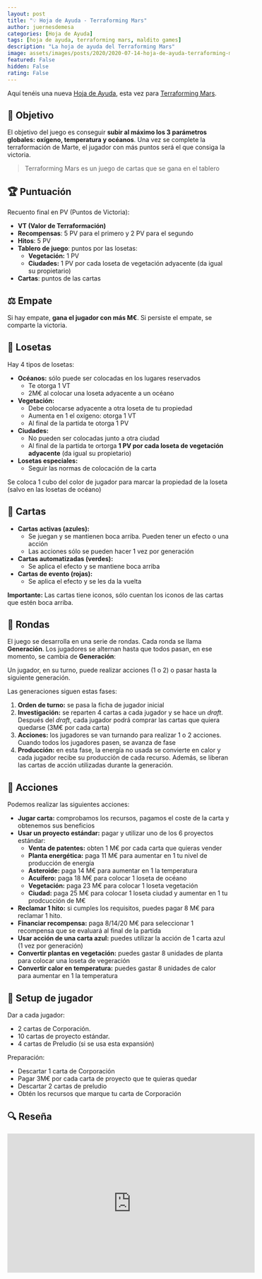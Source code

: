 ```yaml
---
layout: post
title: "💡 Hoja de Ayuda - Terraforming Mars"
author: juernesdemesa
categories: [Hoja de Ayuda]
tags: [hoja de ayuda, terraforming mars, maldito games]
description: "La hoja de ayuda del Terraforming Mars"
image: assets/images/posts/2020/2020-07-14-hoja-de-ayuda-terraforming-mars/header.jpg
featured: False
hidden: False
rating: False
---
```


Aquí tenéis una nueva [Hoja de Ayuda](/hoja-de-ayuda), esta vez para [Terraforming Mars](https://boardgamegeek.com/boardgame/167791/terraforming-mars).

## 🎯 Objetivo

El objetivo del juego es conseguir **subir al máximo los 3 parámetros globales: oxígeno, temperatura y océanos**. Una vez se complete la terraformación de Marte, el jugador con más puntos será el que consiga la victoria.

> Terraforming Mars es un juego de cartas que se gana en el tablero

## 🏆 Puntuación

Recuento final en PV (Puntos de Victoria):

- **VT (Valor de Terraformación)**
- **Recompensas**: 5 PV para el primero y 2 PV para el segundo
- **Hitos**: 5 PV
- **Tablero de juego**: puntos por las losetas:
  - **Vegetación:** 1 PV
  - **Ciudades:** 1 PV por cada loseta de vegetación adyacente (da igual su propietario)
- **Cartas**: puntos de las cartas

## ⚖️ Empate

Si hay empate, **gana el jugador con más M€**. Si persiste el empate, se comparte la victoria.

## 🧩 Losetas

Hay 4 tipos de losetas:

- **Océanos:** sólo puede ser colocadas en los lugares reservados
  - Te otorga 1 VT
  - 2M€ al colocar una loseta adyacente a un océano
- **Vegetación:**
  - Debe colocarse adyacente a otra loseta de tu propiedad
  - Aumenta en 1 el oxígeno: otorga 1 VT
  - Al final de la partida te otorga 1 PV
- **Ciudades:**
  - No pueden ser colocadas junto a otra ciudad
  - Al final de la partida te ortorga **1 PV por cada loseta de vegetación adyacente** (da igual su propietario)
- **Losetas especiales:**
  - Seguir las normas de colocación de la carta

Se coloca 1 cubo del color de jugador para marcar la propiedad de la loseta (salvo en las losetas de océano)

## 🎴 Cartas

- **Cartas activas (azules):**
  - Se juegan y se mantienen boca arriba. Pueden tener un efecto o una acción
  - Las acciones sólo se pueden hacer 1 vez por generación
- **Cartas automatizadas (verdes):**
  - Se aplica el efecto y se mantiene boca arriba
- **Cartas de evento (rojas):**
  - Se aplica el efecto y se les da la vuelta

**Importante:** Las cartas tiene iconos, sólo cuentan los iconos de las cartas que estén boca arriba.

## 🔄 Rondas

El juego se desarrolla en una serie de rondas. Cada ronda se llama **Generación**. Los jugadores se alternan hasta que todos pasan, en ese momento, se cambia de **Generación**:

Un jugador, en su turno, puede realizar acciones (1 o 2) o pasar hasta la siguiente generación.

Las generaciones siguen estas fases:

1. **Orden de turno:** se pasa la ficha de jugador inicial
2. **Investigación:** se reparten 4 cartas a cada jugador y se hace un _draft_. Después del _draft_, cada jugador podrá comprar las cartas que quiera quedarse (3M€ por cada carta)
3. **Acciones:** los jugadores se van turnando para realizar 1 o 2 acciones. Cuando todos los jugadores pasen, se avanza de fase
4. **Producción:** en esta fase, la energía no usada se convierte en calor y cada jugador recibe su producción de cada recurso. Además, se liberan las cartas de acción utilizadas durante la generación.

## 🎲 Acciones

Podemos realizar las siguientes acciones:

- **Jugar carta:** comprobamos los recursos, pagamos el coste de la carta y obtenemos sus beneficios
- **Usar un proyecto estándar:** pagar y utilizar uno de los 6 proyectos estándar:
  - **Venta de patentes:** obten 1 M€ por cada carta que quieras vender
  - **Planta energética:** paga 11 M€ para aumentar en 1 tu nivel de producción de energía
  - **Asteroide:** paga 14 M€ para aumentar en 1 la temperatura
  - **Acuífero:** paga 18 M€ para colocar 1 loseta de océano
  - **Vegetación:** paga 23 M€ para colocar 1 loseta vegetación
  - **Ciudad:** paga 25 M€ para colocar 1 loseta ciudad y aumentar en 1 tu prodcucción de M€
- **Reclamar 1 hito:** si cumples los requisitos, puedes pagar 8 M€ para reclamar 1 hito.
- **Financiar recompensa:** paga 8/14/20 M€ para seleccionar 1 recompensa que se evaluará al final de la partida
- **Usar acción de una carta azul:** puedes utilizar la acción de 1 carta azul (1 vez por generación)
- **Convertir plantas en vegetación:** puedes gastar 8 unidades de planta para colocar una loseta de vegeración
- **Convertir calor en temperatura:** puedes gastar 8 unidades de calor para aumentar en 1 la temperatura

## 👤 Setup de jugador

Dar a cada jugador:

- 2 cartas de Corporación.
- 10 cartas de proyecto estándar.
- 4 cartas de Preludio (si se usa esta expansión)

Preparación:

- Descartar 1 carta de Corporación
- Pagar 3M€ por cada carta de proyecto que te quieras quedar
- Descartar 2 cartas de preludio
- Obtén los recursos que marque tu carta de Corporación

## 🔍 Reseña

<iframe width="560" height="315" src="https://www.youtube.com/embed/4Js1B57jZ7s" frameborder="0" allow="accelerometer; autoplay; encrypted-media; gyroscope; picture-in-picture" allowfullscreen></iframe>
